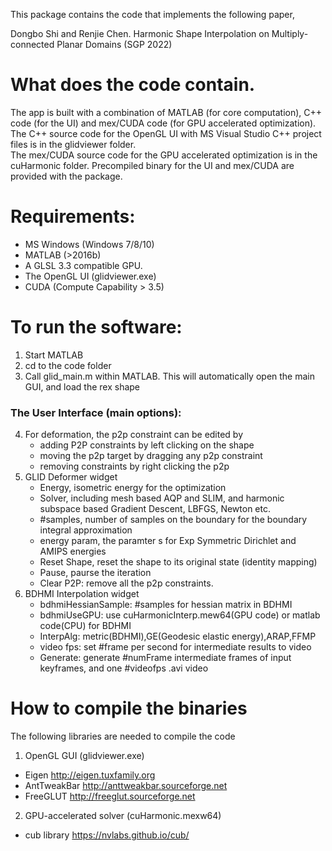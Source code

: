 This package contains the code that implements the following paper,

Dongbo Shi and Renjie Chen.
Harmonic Shape Interpolation on Multiply-connected Planar Domains
(SGP 2022)

# What does the code contain.
The app is built with a combination of MATLAB (for core computation), C++ code (for the UI) and mex/CUDA code (for GPU accelerated optimization).
The C++ source code for the OpenGL UI with MS Visual Studio C++ project files is in the glidviewer folder.  
The mex/CUDA source code for the GPU accelerated optimization is in the cuHarmonic folder.
Precompiled binary for the UI and mex/CUDA are provided with the package.

# Requirements:
- MS Windows (Windows 7/8/10)
- MATLAB (>2016b)
- A GLSL 3.3 compatible GPU.
- The OpenGL UI (glidviewer.exe)
- CUDA (Compute Capability > 3.5)

# To run the software:
1. Start MATLAB
2. cd to the code folder
3. Call glid_main.m within MATLAB. This will automatically open the main GUI, and load the rex shape

### The User Interface (main options):
4. For deformation, the p2p constraint can be edited by
    * adding P2P constraints by left clicking on the shape
    * moving the p2p target by dragging any p2p constraint
    * removing constraints by right clicking the p2p
5. GLID Deformer widget
    * Energy, isometric energy for the optimization
    * Solver, including mesh based AQP and SLIM, and harmonic subspace based Gradient Descent, LBFGS, Newton etc.
    * #samples, number of samples on the boundary for the boundary integral approximation
    * energy param, the paramter s for Exp Symmetric Dirichlet and AMIPS energies
    * Reset Shape, reset the shape to its original state (identity mapping)
    * Pause, paurse the iteration
    * Clear P2P: remove all the p2p constraints.
6. BDHMI Interpolation widget
    * bdhmiHessianSample: #samples for hessian matrix in BDHMI
    * bdhmiUseGPU: use cuHarmonicInterp.mew64(GPU code) or matlab code(CPU) for BDHMI
    * InterpAlg: metric(BDHMI),GE(Geodesic elastic energy),ARAP,FFMP
    * video fps: set #frame per second for intermediate results to video
    * Generate: generate #numFrame intermediate frames of input keyframes, and one #videofps .avi video

# How to compile the binaries
The following libraries are needed to compile the code
1. OpenGL GUI (glidviewer.exe) 
* Eigen
http://eigen.tuxfamily.org
* AntTweakBar
http://anttweakbar.sourceforge.net
* FreeGLUT
http://freeglut.sourceforge.net

2. GPU-accelerated solver (cuHarmonic.mexw64)
* cub library
https://nvlabs.github.io/cub/

